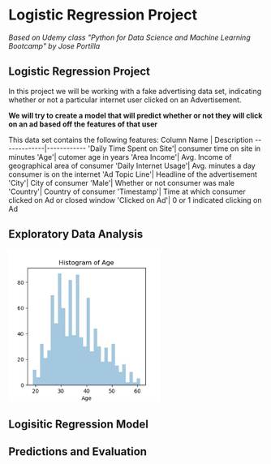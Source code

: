 # Logistic Regression Project
*Based on Udemy class "Python for Data Science and Machine Learning Bootcamp" by Jose Portilla*

## Logistic Regression Project ##
In this project we will be working with a fake advertising data set, indicating whether or not a particular internet user clicked on an Advertisement. 

__We will try to create a model that will predict whether or not they will click on an ad based off the features of that user__

This data set contains the following features:
Column Name | Description
-------------|------------
'Daily Time Spent on Site'| consumer time on site in minutes
'Age'| cutomer age in years
'Area Income'| Avg. Income of geographical area of consumer
'Daily Internet Usage'| Avg. minutes a day consumer is on the internet
'Ad Topic Line'| Headline of the advertisement
'City'| City of consumer
'Male'| Whether or not consumer was male
'Country'| Country of consumer
'Timestamp'| Time at which consumer clicked on Ad or closed window
'Clicked on Ad'| 0 or 1 indicated clicking on Ad

## Exploratory Data Analysis ## 

<img src="https://github.com/nasriv/Udemy_LogisiticRegression/blob/master/AgeHist.jpg" width="300">

## Logisitic Regression Model ## 
## Predictions and Evaluation ##
